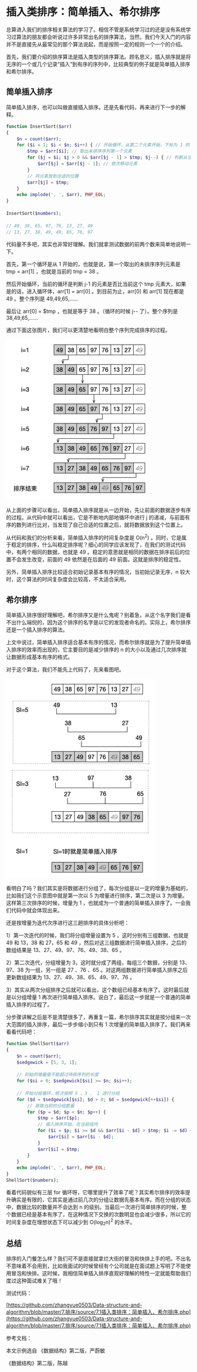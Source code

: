 # 插入类排序：简单插入、希尔排序

总算进入我们的排序相关算法的学习了。相信不管是系统学习过的还是没有系统学习过算法的朋友都会听说过许多非常出名的排序算法，当然，我们今天入门的内容并不是直接先从最常见的那个算法说起，而是按照一定的规则一个一个的介绍。

首先，我们要介绍的排序算法是插入类型的排序算法。顾名思义，插入排序就是将无序的一个或几个记录“插入”到有序的序列中，比较典型的例子就是简单插入排序和希尔排序。

## 简单插入排序

简单插入排序，也可以叫做直接插入排序。还是先看代码，再来进行下一步的解释。

```php
function InsertSort($arr)
{
    $n = count($arr);
    for ($i = 1; $i < $n; $i++) { // 开始循环，从第二个元素开始，下标为 1 的
        $tmp = $arr[$i]; // 取出未排序序列第一个元素
        for ($j = $i; $j > 0 && $arr[$j - 1] > $tmp; $j--) { // 判断从当前下标开始向前判断，如果前一个比当前元素大
            $arr[$j] = $arr[$j - 1]; // 依次移动元素
        }
        // 将元素放到合适的位置
        $arr[$j] = $tmp;
    }
    echo implode(', ', $arr), PHP_EOL;
}

InsertSort($numbers);

// 49, 38, 65, 97, 76, 13, 27, 49
// 13, 27, 38, 49, 49, 65, 76, 97
```

代码量不多吧，其实也非常好理解。我们就拿测试数据的前两个数来简单地说明一下。

首先，第一个循环是从 1 开始的，也就是说，第一个取出的未排序序列元素是 tmp = arr[1] ，也就是当前的 tmp = 38 。

然后开始循环，当前的循环是判断 j-1 的元素是否比当前这个 tmp 元素大，如果是的话，进入循环体，arr[1] = arr[0] 。到目前为止，arr[0] 和 arr[1] 现在都是 49 。整个序列是 49,49,65,……

最后让 arr[0] = $tmp ，也就是等于 38 。（循环的时候 j-- 了）。整个序列是 38,49,65,……

通过下面这张图片，我们可以更清楚地看明白整个序列完成排序的过程。

![./img/简单插入排序.jpg](./img/简单插入排序.jpg)

从上面的步骤可以看出，简单插入排序就是从一边开始，先让前面的数据逐步有序的过程。从代码中就可以看出，它是不断地内部地循环中进行 j 的递减，与前面有序的数列进行比对，当发现了自己合适的位置之后，就将数据放到这个位置上。

从代码和我们的分析来看，简单插入排序的时间复杂度是 O(n<sup>2</sup>) 。同时，它是属于稳定的排序，什么叫稳定排序呢？细心的同学应该发现了，在我们的测试代码中，有两个相同的数据，也就是 49 。稳定的意思就是相同的数据在排序前后的位置不会发生改变，前面的 49 依然是在后面的 49 前面。这就是排序的稳定性。

另外，简单插入排序比较适合初始记录基本有序的情况，当初始记录无序，n 较大时，这个算法的时间复杂度会比较高，不太适合采用。

## 希尔排序

简单插入排序很好理解吧，希尔排序又是什么鬼呢？别着急，从这个名字我们是看不出什么端倪的，因为这个排序的名字是以它的发现者命名的。实际上，希尔排序还是一个插入排序的算法。

上文中说过，简单插入排序适合基本有序的情况，而希尔排序就是为了提升简单插入排序的效率而出现的，它主要目的是减少排序的 n 的大小以及通过几次排序就让数据形成基本有序的格式。

对于这个算法，我们不能先上代码了，先来看图吧。

![./img/希尔排序.jpg](./img/希尔排序.jpg)

看明白了吗？我们其实是将数据进行分组了，每次分组是以一定的增量为基础的，比如我们这个示意图中就是第一次以 5 为增量进行排序，第二次是以 3 为增量。这样第三次排序的时候，增量为 1 ，也就成为一个普通的简单插入排序了。一会我们代码中就会体现出来。

还是按增量为迭代次序进行这三趟排序的具体分析吧：

1）第一次迭代的时候，我们将分组增量设置为 5 ，这时分别有三组数据，也就是 49 和 13，38 和 27，65 和 49 ，然后对这三组数据进行简单插入排序，之后的数组结果是 13、27、49、97、76、49、38、65 。

2）第二次迭代，分组增量为 3，这时就分成了两组，每组三个数据，分别是 13、97、38 为一组，另一组是 27 、76 、65 。对这两组数据进行简单插入排序之后更新数组结果为 13、27、49、38、65、49、97、76 。

3）其实从两次分组排序之后就可以看出，这个数组已经基本有序了。这时最后就是以分组增量 1 再次进行简单插入排序。说白了，最后这一步就是一个普通的简单插入排序的过程了。

分步骤讲解之后是不是清楚很多了，再重复一篇，希尔排序其实就是按分组来一次大范围的插入排序，最后一步步缩小到只有 1 次增量的简单插入排序了。我们再来看看代码吧：

```php
function ShellSort($arr)
{
    $n = count($arr);
    $sedgewick = [5, 3, 1];

    // 初始的增量值不能超过待排序列的长度
    for ($si = 0; $sedgewick[$si] >= $n; $si++); 

    // 开始分组循环，依次按照 5 、3 、 1 进行分组
    for ($d = $sedgewick[$si]; $d > 0; $d = $sedgewick[++$si]) {
        // 获取当前的分组数量
        for ($p = $d; $p < $n; $p++) {
            $tmp = $arr[$p];
            // 插入排序开始，在当前组内
            for ($i = $p; $i >= $d && $arr[$i - $d] > $tmp; $i -= $d) {
                $arr[$i] = $arr[$i - $d];
            }
            $arr[$i] = $tmp;
        }
    }
    echo implode(', ', $arr), PHP_EOL;
}
ShellSort($numbers);
```

看着代码貌似有三层 for 循环呀，它哪里提升了效率了呢？其实希尔排序的效率提升确实是有限的，它其实是通过前几次的分组让数据先基本有序。而在分组的状态中，数据比较的数量并不会达到 n 的级别。当最后一次进行简单排序的时候，整个数据已经是基本有序了，在这种情况下交换的次数明显也会减少很多，所以它的时间复杂度在理想状态下可以减少到 O(log<sub>2</sub>n)<sup>2</sup> 的水平。

## 总结

排序的入门餐怎么样？我们可不是直接就拿烂大街的冒泡和快排上手的吧。不出名不意味着不会用到，比如我面试的时候曾经有个公司就是在面试题上写明了不能使用冒泡和快排。这时候，我相信简单插入排序直观好理解的特性一定就能帮助我们度过这种面试难关了哦！

测试代码：

[https://github.com/zhangyue0503/Data-structure-and-algorithm/blob/master/7.排序/source/7.1插入类排序：简单插入、希尔排序.php](https://github.com/zhangyue0503/Data-structure-and-algorithm/blob/master/7.排序/source/7.1插入类排序：简单插入、希尔排序.php)

参考文档：

本文示例选自 《数据结构》第二版，严蔚敏

《数据结构》第二版，陈越